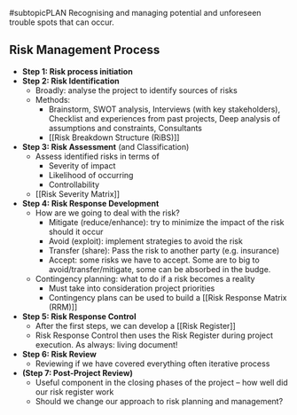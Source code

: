 #subtopicPLAN
Recognising and managing potential and unforeseen trouble spots that can occur.

## Risk Management Process

- **Step 1: Risk process initiation**
- **Step 2: Risk Identification**
	- Broadly: analyse the project to identify sources of risks
	- Methods: 
		- Brainstorm, SWOT analysis, Interviews (with key stakeholders), Checklist and experiences from past projects, Deep analysis of assumptions and constraints, Consultants
		- [[Risk Breakdown Structure (RiBS)]]
- **Step 3: Risk Assessment** (and Classification)
	- Assess identified risks in terms of
		- Severity of impact
		- Likelihood of occurring
		- Controllability
	- [[Risk Severity Matrix]]
- **Step 4: Risk Response Development**
	- How are we going to deal with the risk?
		- Mitigate (reduce/enhance): try to minimize the impact of the risk should it occur
		- Avoid (exploit): implement strategies to avoid the risk
		- Transfer (share): Pass the risk to another party (e.g. insurance)
		- Accept: some risks we have to accept. Some are to big to avoid/transfer/mitigate, some can be absorbed in the budge.
	- Contingency planning: what to do if a risk becomes a reality
		- Must take into consideration project priorities 
		- Contingency plans can be used to build a [[Risk Response Matrix (RRM)]]
- **Step 5: Risk Response Control**
	- After the first steps, we can develop a [[Risk Register]]
	- Risk Response Control then uses the Risk Register during project execution. As always: living document!
- **Step 6: Risk Review**
	- Reviewing if we have covered everything often iterative process
- **(Step 7: Post-Project Review)**
	- Useful component in the closing phases of the project – how well did our risk register work
	- Should we change our approach to risk planning and management?
